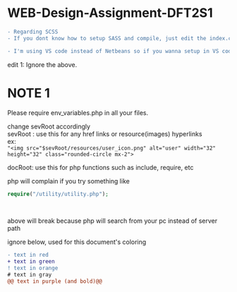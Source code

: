 # WEB-Design-Assignment-DFT2S1

```diff
- Regarding SCSS
- If you dont know how to setup SASS and compile, just edit the index.css file directly. I'll fix that later

- I'm using VS code instead of Netbeans so if you wanna setup in VS code I can help you.
```


edit 1:
Ignore the above. <br />

# NOTE 1
Please require env_variables.php in all your files. <br />

change sevRoot accordingly <br />
sevRoot : use this for any href links or resource(images) hyperlinks<br /> 
ex: <br />
```"<img src="$sevRoot/resources/user_icon.png" alt="user" width="32" height="32" class="rounded-circle mx-2">```

docRoot: use this for php functions such as include, require, etc <br />

php will complain if you try something like <br />
```php
require("/utility/utility.php");
``` 
<br />

above will break because php will search from your pc instead of server path

ignore below, used for this document's coloring
```diff
- text in red
+ text in green
! text in orange
# text in gray
@@ text in purple (and bold)@@
```
